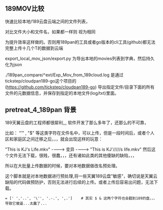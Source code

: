 ## 189MOV比较

快速比较本地/189云盘云端之间的文件列表，

对比文件大小和文件名，如果都一样则 视为相同

为提升效率这样做的。否则用189pan的工具或者go版本的cli工具(github)都无法完整上传十几个T的数据到云端

export_local_mov_json/export.py 为导出本地的movies列表到字典，然后持久化为json

./189pan_compare/^ext/Exp_Mov_from_189cloud.log 是通过tickstep/cloudpan189-go这个项目的 (https://github.com/tickstep/cloudpan189-go)  导出指定文件/目录下面的所有文件的元数据信息，并保存到指定的本地文件(log/txt)里面。

## pretreat_4_189pan 背景

189天翼云盘的工程师都很犀利,,, 软件开发了那么多年了，还那么的不可靠，

比如： "’" , "$"  等这类字符在文件名中，可以上传，但是一段时间后，或者个人区和家庭区之间迁移之后，，，就会出现这样的玩意：

"This is KJ's Life.mkv"   ----> 变异 ----> "This is KJ'/////s life.mkv"  然后这个文件无法下载，很贱，很蠢，，，还有诸如此类的其他傻缺的缺陷，，，

所以在大批量上传数据的时候，要对本地数据做改名预处理。 

这个脚本就是对本地数据进行预处理,将一些天翼189云盘"敏感"，确切说是天翼云缺陷的代码做预防护，否则无法进行后续的上传。或者上传后容易出问题，无法下载。

`= [' ','..', '\'', '.-.', ',.']    # 其实 $ & 这两个字符也会戳到189的盘，，，导致它傻逼...太蠢了...`
